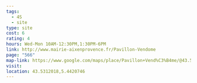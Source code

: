 ```yaml
---
tags:
  - 4S
  - site
type: site
cost: 6
rating: 4
hours: Wed-Mon 10AM-12:30PM,1:30PM-6PM
link: http://www.mairie-aixenprovence.fr/Pavillon-Vendome
page: "566"
map-link: https://www.google.com/maps/place/Pavillon+Vend%C3%B4me/@43.5311476,5.4372349,17z/data=!3m1!4b1!4m6!3m5!1s0x12c98da168d25b77:0x3253129cc052fdb9!8m2!3d43.5311438!4d5.4421058!16s%2Fm%2F0t54fv4?entry=ttu&g_ep=EgoyMDI0MTAwNy4xIKXMDSoASAFQAw%3D%3D
visit: 
location: 43.5312018,5.4420746
---
```

